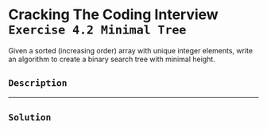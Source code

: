 # Cracking The Coding Interview `Exercise 4.2 Minimal Tree`

Given a sorted (increasing order) array with unique integer elements, write an algorithm
to create a binary search tree with minimal height.

## `Description`

---

## `Solution`

